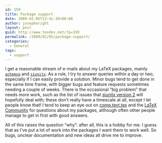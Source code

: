 ```yaml
---
id: 159
title: Package support
date: 2009-02-05T13:41:39+00:00
author: josephwright
layout: post
guid: http://www.texdev.net/?p=159
permalink: /2009/02/05/package-support/
categories:
  - General
tags:
  - support
---
```

I get a reasonable stream of e-mails about my LaTeX packages, mainly [`achemso`](https://ctan.org/pkg/achemso) and [`siunitx`](https://ctan.org/pkg/siunitx).  As a rule, I try to answer queries within a day or two, especially if I can easily provide a solution. Minor bugs tend to get done in the same time frame, with bigger bugs and feature requests sometimes needing a couple of weeks.  There is the occasional “big problem” that needs more work, such as the list of issues that [siunitx version 2](http://siunitx.berlios.de) will hopefully deal with; these don't really have a timescale at all, except I let people know that!  I tend to keep an eye out on [comp.text.tex](http://groups.google.com/group/comp.text.tex/topics) and the [LaTeX Community](http://latex-community.org/) for questions about my packages, although often other people manage to get in first with good answers.

All of this raises the question “why”: after all, this is a hobby for me.  I guess that as I've put a lot of work into the packages I want them to work well.  So bugs, unclear documentation and new ideas all drive me to improve.
